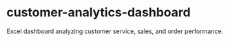 # customer-analytics-dashboard
Excel dashboard analyzing customer service, sales, and order performance.
